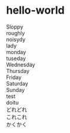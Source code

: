 # hello-world

Sloppy  
roughly  
noisydy  
lady  
monday  
tuseday  
Wednesday  
Thursday  
Friday  
Saturday  
Sunday  
test  
doitu  
どれどれ  
これこれ  
かくかく  
